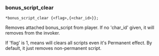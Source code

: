 ### bonus_script_clear
```
*bonus_script_clear {<flag>,{<char_id>}};
```

Removes attached bonus_script from player. If no 'char_id' given, it will removes
from the invoker.

If 'flag' is 1, means will clears all scripts even it's Permanent effect. By default,
it just removes non-permanent script.
